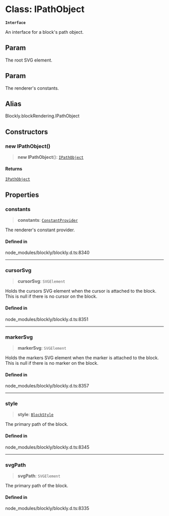 # Class: IPathObject

**`Interface`**

An interface for a block's path object.

## Param

The root SVG element.

## Param

The renderer's
constants.

## Alias

Blockly.blockRendering.IPathObject

## Constructors

### new IPathObject()

> **new IPathObject**(): [`IPathObject`](IPathObject.md)

#### Returns

[`IPathObject`](IPathObject.md)

## Properties

### constants

> **constants**: [`ConstantProvider`](ConstantProvider.md)

The renderer's constant provider.

#### Defined in

node_modules/blockly/blockly.d.ts:8340

---

### cursorSvg

> **cursorSvg**: `SVGElement`

Holds the cursors SVG element when the cursor is attached to the block.
This is null if there is no cursor on the block.

#### Defined in

node_modules/blockly/blockly.d.ts:8351

---

### markerSvg

> **markerSvg**: `SVGElement`

Holds the markers SVG element when the marker is attached to the block.
This is null if there is no marker on the block.

#### Defined in

node_modules/blockly/blockly.d.ts:8357

---

### style

> **style**: [`BlockStyle`](../../../../namespaces/Theme/type-aliases/BlockStyle.md)

The primary path of the block.

#### Defined in

node_modules/blockly/blockly.d.ts:8345

---

### svgPath

> **svgPath**: `SVGElement`

The primary path of the block.

#### Defined in

node_modules/blockly/blockly.d.ts:8335
